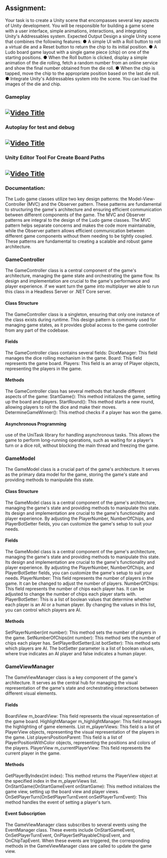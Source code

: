 ## Assignment:
Your task is to create a Unity scene that encompasses several key aspects of Unity development. You will be
responsible for building a game scene with a user interface, simple animations, interactions, and
integrating Unity's Addressables system.
Expected Output
Design a single Unity scene that combines the following features:
● A simple UI with a Roll button to roll a virtual die and a Reset button to
return the chip to its initial position.
● A Ludo board game layout with a single game piece (chip) on one of the
starting positions.
● When the Roll button is clicked, display a simple animation of the die
rolling, fetch a random number from an online service and show the final
number obtained from the die roll.
● When the chip is tapped, move the chip to the appropriate position based
on the last die roll.
● Integrate Unity's Addressables system into the scene. You can load the
images of the die and chip.


### Gameplay
[![Video Title](http://i3.ytimg.com/vi/_b4yToZ-Nqo/hqdefault.jpg)](https://youtu.be/_b4yToZ-Nqo)
---------------------------------------------------------------------------------------------------------------
### Autoplay for test and debug
[![Video Title](http://i3.ytimg.com/vi/-E1k4_JFnT8/hqdefault.jpg)](https://youtu.be/-E1k4_JFnT8)
---------------------------------------------------------------------------------------------------------------
### Unity Editor Tool For Create Board Paths
[![Video Title](http://i3.ytimg.com/vi/A8o_x_XcjaY/hqdefault.jpg)](https://youtu.be/A8o_x_XcjaY)
--------------------------------------------------------------------------------------------------------------
### Documentation: 

The Ludo game classes utilize two key design patterns: the Model-View-Controller (MVC) and the Observer pattern. These patterns are fundamental to structuring the game's architecture and ensuring efficient communication between different components of the game. The MVC and Observer patterns are integral to the design of the Ludo game classes. The MVC pattern helps separate concerns and makes the code more maintainable, while the Observer pattern allows efficient communication between different game components without them needing to be tightly coupled. These patterns are fundamental to creating a scalable and robust game architecture.

### GameController
The GameController class is a central component of the game's architecture, managing the game state and orchestrating the game flow. Its design and implementation are crucial to the game's performance and player experience. if we want turn the game into multiplayer we able to run this class in a Headless Server or .NET Core server.
#### Class Structure
The GameController class is a singleton, ensuring that only one instance of the class exists during runtime. This design pattern is commonly used for managing game states, as it provides global access to the game controller from any part of the codebase.
#### Fields
The GameController class contains several fields:
DiceManager: This field manages the dice rolling mechanism in the game.
Board: This field represents the game board.
Players: This field is an array of Player objects, representing the players in the game.
#### Methods
The GameController class has several methods that handle different aspects of the game:
StartGame(): This method initializes the game, setting up the board and players.
StartRound(): This method starts a new round, allowing players to roll the dice and make their moves.
DetermineGameWinner(): This method checks if a player has won the game.
#### Asynchronous Programming
use of the UniTask library for handling asynchronous tasks. This allows the game to perform long-running operations, such as waiting for a player's turn or a dice roll, without blocking the main thread and freezing the game.

### GameModel 
The GameModel class is a crucial part of the game's architecture. It serves as the primary data model for the game, storing the game's state and providing methods to manipulate this state.
#### Class Structure
The GameModel class is a central component of the game's architecture, managing the game's state and providing methods to manipulate this state. Its design and implementation are crucial to the game's functionality and player experience. By adjusting the PlayerNumber, NumberOfChips, and PlayerBotSetter fields, you can customize the game's setup to suit your needs.
#### Fields
The GameModel class is a central component of the game's architecture, managing the game's state and providing methods to manipulate this state. Its design and implementation are crucial to the game's functionality and player experience. By adjusting the PlayerNumber, NumberOfChips, and PlayerBotSetter fields, you can customize the game's setup to suit your needs.
PlayerNumber: This field represents the number of players in the game. It can be changed to adjust the number of players.
NumberOfChips: This field represents the number of chips each player has. It can be adjusted to change the number of chips each player starts with.
PlayerBotSetter: This is a list of boolean values that determine whether each player is an AI or a human player. By changing the values in this list, you can control which players are AI.
#### Methods
SetPlayerNumber(int number): This method sets the number of players in the game.
SetNumberOfChips(int number): This method sets the number of chips each player has.
SetPlayerBotSetter(List<bool> botSetter): This method sets which players are AI. The botSetter parameter is a list of boolean values, where true indicates an AI player and false indicates a human player.

### GameViewManager
The GameViewManager class is a key component of the game's architecture. It serves as the central hub for managing the visual representation of the game's state and orchestrating interactions between different visual elements.
#### Fields
BoardView m_boardView: This field represents the visual representation of the game board.
HighlightManager m_highlightManager: This field manages the highlighting of game elements.
List<PlayerView> m_playerViews: This field is a list of PlayerView objects, representing the visual representation of the players in the game.
List<PlayerPositionWithColor> playersPositionParent: This field is a list of PlayerPositionWithColor objects, representing the positions and colors of the players.
PlayerView m_currentPlayerView: This field represents the current player in the game.
#### Methods
GetPlayerByIndex(int index): This method returns the PlayerView object at the specified index in the m_playerViews list.
OnStartGame(OnStartGameEvent onStartGame): This method initializes the game view, setting up the board view and player views.
OnSetPlayerTurn(OnSetPlayerTurnEvent onSetPlayerTurnEvent): This method handles the event of setting a player's turn.
#### Event Subscription
The GameViewManager class subscribes to several events using the EventManager class. These events include OnStartGameEvent, OnSetPlayerTurnEvent, OnPlayerSetPlayableChipsEvent, and OnChipTapEvent. When these events are triggered, the corresponding methods in the GameViewManager class are called to update the game view.

